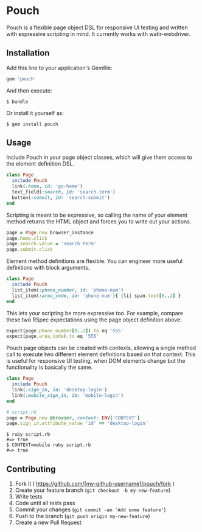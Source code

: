 # Pouch

Pouch is a flexible page object DSL for responsive UI testing and written with expressive scripting in mind. It currently works with watir-webdriver.

## Installation

Add this line to your application's Gemfile:

```ruby
gem 'pouch'
```

And then execute:

    $ bundle

Or install it yourself as:

    $ gem install pouch

## Usage

Include Pouch in your page object classes, which will give them access to the element definition DSL.

```ruby
class Page
  include Pouch
  link(:home, id: 'go-home')
  text_field(:search, id: 'search-term')
  button(:submit, id: 'search-submit')
end
```

Scripting is meant to be expressive, so calling the name of your element method returns the HTML object and forces you to write out your actions.

```ruby
page = Page.new browser_instance
page.home.click
page.search.value = 'search term'
page.submit.click
```

Element method definitions are flexible. You can engineer more useful definitions with block arguments.

```ruby
class Page
  include Pouch
  list_item(:phone_number, id: 'phone-num')
  list_item(:area_code, id: 'phone-num'){ |li| span.text[0..2] }
end
```

This lets your scripting be more expressive too. For example, compare these two RSpec expectations using the page object definition above:

```ruby
expect(page.phone_number[0..2]).to eq '555'
expect(page.area_code).to eq '555'
```

Pouch page objects can be created with contexts, allowing a single method call to execute two different element definitions based on that context. This is useful for responsive UI testing, when DOM elements change but the functionality is basically the same.

```ruby
class Page
  include Pouch
  link(:sign_in, id: 'desktop-login')
  link(:mobile_sign_in, id: 'mobile-login')
end
```

```ruby
# script.rb
page = Page.new @browser, context: ENV['CONTEXT']
page.sign_in.attribute_value 'id' == 'desktop-login'
```

```
$ ruby script.rb
#=> true
$ CONTEXT=mobile ruby script.rb
#=> true
```

## Contributing

1. Fork it ( https://github.com/[my-github-username]/pouch/fork )
2. Create your feature branch (`git checkout -b my-new-feature`)
3. Write tests
4. Code until all tests pass
5. Commit your changes (`git commit -am 'Add some feature'`)
6. Push to the branch (`git push origin my-new-feature`)
7. Create a new Pull Request
